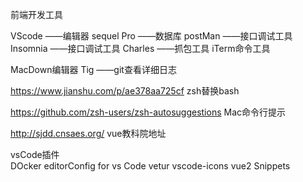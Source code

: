 前端开发工具

VScode ——编辑器
sequel Pro ——数据库
postMan ——接口调试工具
Insomnia ——接口调试工具
Charles ——抓包工具
iTerm命令工具

MacDown编辑器
Tig ——git查看详细日志

https://www.jianshu.com/p/ae378aa725cf  zsh替换bash

https://github.com/zsh-users/zsh-autosuggestions  Mac命令行提示


http://sjdd.cnsaes.org/  vue教科院地址


vsCode插件  
	DOcker
	editorConfig for vs Code
	vetur
	vscode-icons
	vue2 Snippets